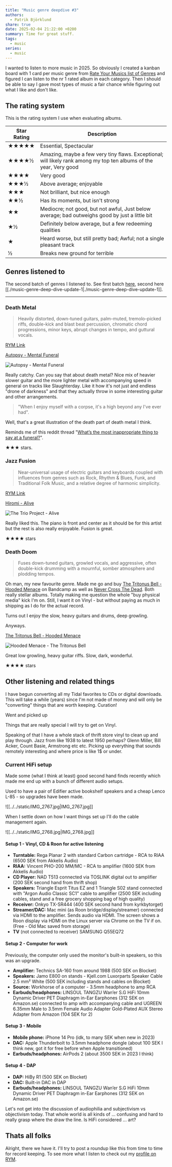 ```yaml
---
title: "Music genre deepdive #3"
authors:
  - Patrik Björklund
share: true
date: 2025-02-04 21:22:00 +0200
summary: Time for great stuff.
tags:
  - music
series:
  - music
---
```

I wanted to listen to more music in 2025. So obviously I created a kanban board with 1 card per music genre from [Rate Your Musics list of Genres](https://rateyourmusic.com/genres/) and figured I can listen to the nr 1 rated album in each category. Then I should be able to say I gave most types of music a fair chance while figuring out what I like and don't like.
## The rating system
This is the rating system I use when evaluating albums.

| Star Rating | Description                                                                                                        |
| ----------- | ------------------------------------------------------------------------------------------------------------------ |
| ★★★★★       | Essential, Spectacular                                                                                             |
| ★★★★½       | Amazing, maybe a few very tiny flaws. Exceptional; will likely rank among my top ten albums of the year, Very good |
| ★★★★        | Very good                                                                                                          |
| ★★★½        | Above average; enjoyable                                                                                           |
| ★★★         | Not brilliant, but nice enough                                                                                     |
| ★★½         | Has its moments, but isn't strong                                                                                  |
| ★★          | Mediocre; not good, but not awful, Just below average; bad outweighs good by just a little bit                     |
| ★½          | Definitely below average, but a few redeeming qualities                                                            |
| ★           | Heard worse, but still pretty bad; Awful; not a single pleasant track                                              |
| ½           | Breaks new ground for terrible                                                                                     |

## Genres listened to
The second batch of genres I listened to. See first batch [here](./music-genre-deep-dive.md#), second here [[./music-genre-deep-dive-update-1|./music-genre-deep-dive-update-1]].

---
### Death Metal

> Heavily distorted, down-tuned guitars, palm-muted, tremolo-picked riffs, double-kick and blast beat percussion, chromatic chord progressions, minor keys, abrupt changes in tempo, and guttural vocals.

[RYM Link](https://rateyourmusic.com/genre/death-metal/)

[Autopsy - Mental Funeral](https://rateyourmusic.com/release/album/autopsy/mental-funeral/)

<img src="http://e.snmc.io/i/300/w/4ea160740db6b3958732c648055f9aba/5740885" alt="Autopsy - Mental Funeral">

Really catchy. Can you say that about death metal? Nice mix of heavier slower guitar and the more lighter metal with accompanying speed in general on tracks like Slaughterday. Like it how it's not just and endless "drone of darkness" and that they actually throw in some interesting guitar and other arrangements.

> "When I enjoy myself with a corpse, it's a high beyond any I've ever had". 
 
Well, that's a great illustration of the death part of death metal I think.

Reminds me of this reddit thread "[What’s the most inappropriate thing to say at a funeral?](https://www.reddit.com/r/AskReddit/comments/gf7vdg/whats_the_most_inappropriate_thing_to_say_at_a/)".

★★★ stars.

### Jazz Fusion

> Near-universal usage of electric guitars and keyboards coupled with influences from genres such as Rock, Rhythm & Blues, Funk, and Traditional Folk Music, and a relative degree of harmonic simplicity.

[RYM Link](https://rateyourmusic.com/genre/jazz-fusion/)

[Hiromi - Alive](https://rateyourmusic.com/release/album/the-trio-project/alive/) 

 <img src="http://e.snmc.io/i/300/w/fd6faa2d9399589f977f347dedf3f7af/5244930" alt="The Trio Project - Alive">

Really liked this. The piano is front and center as it should be for this artist but the rest is also really enjoyable. Fusion is great.

★★★★ stars

### Death Doom

> Fuses down-tuned guitars, growled vocals, and aggressive, often double-kick drumming with a mournful, somber atmosphere and plodding tempos.

Oh man, my new favourite genre. Made me go and buy [The Tritonus Bell - Hooded Menace](https://rateyourmusic.com/release/album/hooded-menace/the-tritonus-bell/) on Bandcamp as well as [Never Cross The Dead](https://rateyourmusic.com/release/album/hooded-menace/never-cross-the-dead/). Both really stellar albums. Totally making me question the whole "buy physical media" kick I'm on. Still, I want it on Vinyl - but without paying as much in shipping as I do for the actual record.

Turns out I enjoy the slow, heavy guitars and drums, deep growling.

Anyways.

[The Tritonus Bell - Hooded Menace](https://rateyourmusic.com/release/album/hooded-menace/the-tritonus-bell/) 

<img src="http://e.snmc.io/i/300/w/f611a9bd7a33d36f81bb540a7a5e59d9/9280529" alt="Hooded Menace - The Tritonus Bell">

Great low growling, heavy guitar riffs. Slow, dark, wonderful.

★★★★ stars
## Other listening and related things

I have begun converting all my Tidal favorites to CDs or digital downloads. This will take a while (years) since I'm not made of money and will only be "converting" things that are worth keeping. Curation!

Went and picked up 

Things that are really special I will try to get on Vinyl.

Speaking of that I have a whole stack of thrift store vinyl to clean up and play through. Jazz from like 1938 to latest 1950 perhaps? Glenn Miller, Bill Acker, Count Basie, Armstrong etc etc. Picking up everything that sounds remotely interesting and where price is like 1$ or under.

### Current HiFi setup
Made some (what I think at least) good second hand finds recently which made me end up with a bunch of different audio setups.

Used to have a pair of Edifier active bookshelf speakers and a cheap Lenco L-85 - so upgrades have been made.

![[../../static/IMG_2767.jpg|IMG_2767.jpg]]

When I settle down on how I want things set up I'll do the cable management again.

![[../../static/IMG_2768.jpg|IMG_2768.jpg]]

#### Setup 1 - Vinyl, CD & Roon for active listening
- **Turntable:** Rega Planar 2 with standard Carbon cartridge - RCA to RIAA (6500 SEK from Akkelis Audio)
- **RIAA:** Vincent PHO-200 MM/MC - RCA to amplifier (1600 SEK from Akkelis Audio)
- **CD Player:** NAD T513 connected via TOSLINK digital out to amplifier (200 SEK second hand from thrift shop)
- **Speakers:** Triangle Esprit Titus EZ and 1 Triangle S02 stand connected with "Argon Audio Classic SC1" cable to amplifier (2500 SEK including cables, stand and a free grocery shopping bag of high quality)
- **Receiver:** Onkyo TX-SR444 (400 SEK second hand from kyrkbytorget)
- **Streamer/DAC:** Mac mini (as Roon bridge/display/streamer) connected via HDMI to the amplifier. Sends audio via HDMI. The screen shows a Roon display via HDMI on the Linux server via Chrome on the TV if on. (Free - Old Mac saved from storage)
- **TV** (not connected to receiver) SAMSUNG Q55EQ72

#### Setup 2 - Computer for work
Previously, the computer only used the monitor's built-in speakers, so this was an upgrade.

- **Amplifier:** Technics SA-160 from around 1988 (500 SEK on Blocket)
- **Speakers:** Jamo E800 on stands - Kjell.com Luxorparts Speaker Cable 2.5 mm² White (500 SEK including stands and cables on Blocket)
- **Source:** Workhorse of a computer - 3.5mm headphone to amp RCA
- **Earbuds/headphones:** LINSOUL TANGZU Wan’er S.G HiFi 10mm Dynamic Driver PET Diaphragm in-Ear Earphones (312 SEK on Amazon.se) connected to amp with accompanying cable and UGREEN 6.35mm Male to 3.5mm Female Audio Adapter Gold-Plated AUX Stereo Adapter from Amazon (104 SEK for 2)

#### Setup 3 - Mobile
- **Mobile phone:** iPhone 14 Pro (idk, to many SEK when new in 2023)
- **DAC:** Apple Thunderbolt to 3.5mm headphone dongle (about 100 SEK I think new, got it for free before when Apple transitioned)
- **Earbuds/headphones:** AirPods 2 (about 3500 SEK in 2023 I think)

#### Setup 4 - DAP
- **DAP:** HiBy R1 (500 SEK on Blocket)
- **DAC:** Built-in DAC in DAP
- **Earbuds/headphones:** LINSOUL TANGZU Wan’er S.G HiFi 10mm Dynamic Driver PET Diaphragm in-Ear Earphones (312 SEK on Amazon.se)

Let's not get into the discussion of audiophilia and subjectivism vs objectivism today. That whole world is all kinds of ... confusing and hard to really grasp where the draw the line. Is HiFi considered ... art?

## Thats all folks

Alright, there we have it. I'll try to post a roundup like this from time to time for record keeping. To see more what I listen to check out my [profile on RYM](https://rateyourmusic.com/~pbjorklund).